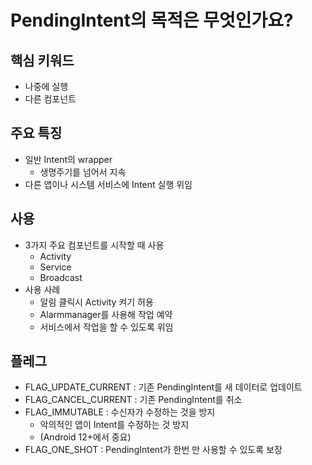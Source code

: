# PendingIntent의 목적은 무엇인가요?
## 핵심 키워드
- 나중에 실행
- 다른 컴포넌트
## 주요 특징
- 일반 Intent의 wrapper
    - 생명주기를 넘어서 지속
- 다른 앱이나 시스템 서비스에 Intent 실행 위임
## 사용
- 3가지 주요 컴포넌트를 시작할 때 사용
    - Activity
    - Service
    - Broadcast
- 사용 사례
    - 알림 클릭시 Activity 켜기 허용
    - Alarmmanager를 사용해 작업 예약
    - 서비스에서 작업을 할 수 있도록 위임
## 플레그
- FLAG_UPDATE_CURRENT : 기존 PendingIntent를 새 데이터로 업데이트
- FLAG_CANCEL_CURRENT : 기존 PendingIntent를 취소
- FLAG_IMMUTABLE : 수신자가 수정하는 것을 방지
    - 악의적인 앱이 Intent를 수정하는 것 방지
    - (Android 12+에서 중요)
- FLAG_ONE_SHOT : PendingIntent가 한번 만 사용할 수 있도록 보장